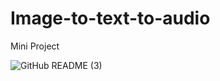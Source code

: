 # Image-to-text-to-audio
Mini Project



![GitHub README (3)](https://github.com/Archita-Shankar/Image-to-text-to-audio/assets/121395581/49850117-3bbd-424b-8b05-9c3b572e3e80)
